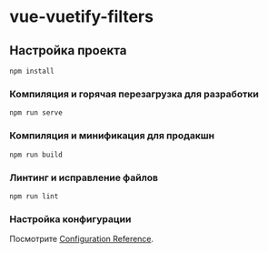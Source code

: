 # vue-vuetify-filters

## Настройка проекта

```
npm install
```

### Компиляция и горячая перезагрузка для разработки

```
npm run serve
```

### Компиляция и минификация для продакшн

```
npm run build
```

### Линтинг и исправление файлов

```
npm run lint
```

### Настройка конфигурации

Посмотрите [Configuration Reference](https://cli.vuejs.org/config/).
